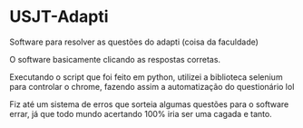 # USJT-Adapti
Software para resolver as questões do adapti (coisa da faculdade)

O software basicamente clicando as respostas corretas.

Executando o script que foi feito em python, utilizei a biblioteca selenium para controlar o chrome, fazendo assim a automatização do questionário lol

Fiz até um sistema de erros que sorteia algumas questões para o software errar, já que todo mundo acertando 100% iria ser uma cagada e tanto.
